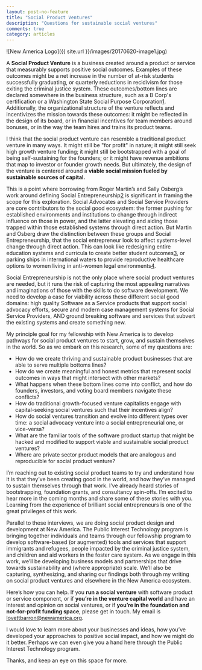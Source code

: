 ```yaml
---
layout: post-no-feature
title: "Social Product Ventures"
description: "Questions for sustainable social ventures"
comments: true
category: articles
---
```


 ![New America Logo]({{ site.url }}/images/20170620-image1.jpg)

A **Social Product Venture** is a business created around a product or service that measurably supports positive social outcomes. Examples of these outcomes might be a net increase in the number of at-risk students successfully graduating, or quarterly reductions in recidivism for those exiting the criminal justice system. These outcomes/bottom lines are declared somewhere in the business structure, such as a B Corp's certification or a Washington State Social Purpose Corporation[1]. Additionally, the organizational structure of the venture reflects and incentivizes the mission towards these outcomes: it might be reflected in the design of its board, or in financial incentives for team members around bonuses, or in the way the team hires and trains its product teams.
 
I think that the social product venture can resemble a traditional product venture in many ways. It might still be "for profit" in nature; it might still seek high growth venture funding; it might still be bootstrapped with a goal of being self-sustaining for the founders; or it might have revenue ambitions that map to investor or founder growth needs.  But ultimately, the design of the venture is centered around a **viable social mission fueled by sustainable sources of capital.**
 
This is a point where borrowing from Roger Martin’s and Sally Osberg’s work around defining Social Entrepreneurship[2] is significant in framing the scope for this exploration. Social Advocates and Social Service Providers are core contributors to the social good ecosystem: the former pushing for established environments and institutions to change through indirect influence on those in power, and the latter elevating and aiding those trapped within those established systems through direct action. But Martin and Osberg draw the distinction between these groups and Social Entrepreneurship, that the social entrepreneur look to affect systems-level change through direct action. This can look like redesigning entire education systems and curricula to create better student outcomes[3], or parking ships in international waters to provide reproductive healthcare options to women living in anti-women legal environments[4].
 
Social Entrepreneurship is not the only place where social product ventures are needed, but it runs the risk of capturing the most appealing narratives and imaginations of those with the skills to do software development. We need to develop a case for viability across these different social good domains: high quality Software as a Service products that support social advocacy efforts, secure and modern case management systems for Social Service Providers, AND ground breaking software and services that subvert the existing systems and create something new.
 
My principle goal for my fellowship with New America is to develop pathways for social product ventures to start, grow, and sustain themselves in the world. So as we embark on this research, some of my questions are:
- How do we create thriving and sustainable product businesses that are able to serve multiple bottoms lines?
- How do we create meaningful and honest metrics that represent social outcomes in ways that might intersect with other markets?
- What happens when these bottom lines come into conflict, and how do founders, investors, and voting board members navigate these conflicts?
- How do traditional growth-focused venture capitalists engage with capital-seeking social ventures such that their incentives align?
- How do social ventures transition and evolve into different types over time: a social advocacy venture into a social entrepreneurial one, or vice-versa?
- What are the familiar tools of the software product startup that might be hacked and modified to support viable and sustainable social product ventures?
- Where are private sector product models that are analogous and reproducible for social product venture?
 
I’m reaching out to existing social product teams to try and understand how it is that they’ve been creating good in the world, and how they’ve managed to sustain themselves through that work. I’ve already heard stories of bootstrapping, foundation grants, and consultancy spin-offs. I’m excited to hear more in the coming months and share some of these stories with you. Learning from the experience of brilliant social entrepreneurs is one of the great privileges of this work.
 
Parallel to these interviews, we are doing social product design and development at New America. The Public Interest Technology program is bringing together individuals and teams through our fellowship program to develop software-based (or augmented) tools and services that support immigrants and refugees, people impacted by the criminal justice system, and children and aid workers in the foster care system. As we engage in this work, we’ll be developing business models and partnerships that drive towards sustainability and (where appropriate) scale. We’ll also be capturing, synthesizing, and sharing our findings both through my writing on social product ventures and elsewhere in the New America ecosystem.
 
Here’s how you can help. If you **run a social venture** with software product or service component, or  if **you’re in the venture capital world** and have an interest and opinion on social ventures, or if **you’re in the foundation and not-for-profit funding space**, please get in touch. My email is lovettbarron@newamerica.org.
 
I would love to learn more about your businesses and ideas, how you’ve developed your approaches to positive social impact, and how we might do it better. Perhaps we can even give you a hand here through the Public Interest Technology program. 
 
Thanks, and keep an eye on this space for more.

[1]:	https://en.wikipedia.org/wiki/Social_purpose_corporation "Social Purpose Corporation (Wikipedia)"
[2]:	%20https://ssir.org/articles/entry/social_entrepreneurship_the_case_for_definition "Roger L. Martin & Sally Osberg, Social Entrepreneurship: The Case For Definition, SSIR, Spring 2007"
[3]:	https://www.edsurge.com/news/2014-08-13-what-a-peruvian-school-designed-by-ideo-looks-like "What a Peruvian School Designed by IDEO looks like"
[4]:	http://www.womenonwaves.org/ "Women on Waves"